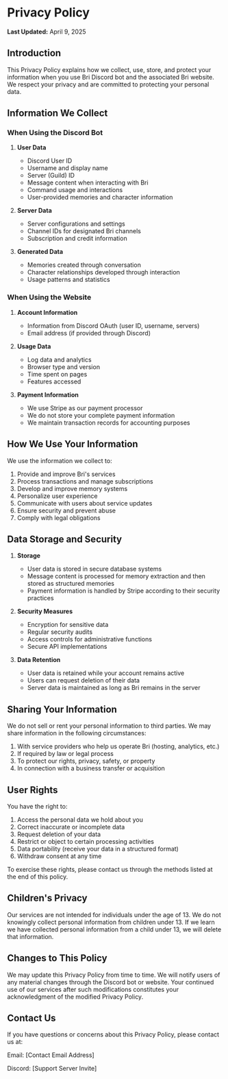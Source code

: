 # Privacy Policy

**Last Updated:** April 9, 2025

## Introduction

This Privacy Policy explains how we collect, use, store, and protect your information when you use Bri Discord bot and the associated Bri website. We respect your privacy and are committed to protecting your personal data.

## Information We Collect

### When Using the Discord Bot

1. **User Data**
   - Discord User ID
   - Username and display name
   - Server (Guild) ID
   - Message content when interacting with Bri
   - Command usage and interactions
   - User-provided memories and character information

2. **Server Data**
   - Server configurations and settings
   - Channel IDs for designated Bri channels
   - Subscription and credit information

3. **Generated Data**
   - Memories created through conversation
   - Character relationships developed through interaction
   - Usage patterns and statistics

### When Using the Website

1. **Account Information**
   - Information from Discord OAuth (user ID, username, servers)
   - Email address (if provided through Discord)

2. **Usage Data**
   - Log data and analytics
   - Browser type and version
   - Time spent on pages
   - Features accessed

3. **Payment Information**
   - We use Stripe as our payment processor
   - We do not store your complete payment information
   - We maintain transaction records for accounting purposes

## How We Use Your Information

We use the information we collect to:

1. Provide and improve Bri's services
2. Process transactions and manage subscriptions
3. Develop and improve memory systems
4. Personalize user experience
5. Communicate with users about service updates
6. Ensure security and prevent abuse
7. Comply with legal obligations

## Data Storage and Security

1. **Storage**
   - User data is stored in secure database systems
   - Message content is processed for memory extraction and then stored as structured memories
   - Payment information is handled by Stripe according to their security practices

2. **Security Measures**
   - Encryption for sensitive data
   - Regular security audits
   - Access controls for administrative functions
   - Secure API implementations

3. **Data Retention**
   - User data is retained while your account remains active
   - Users can request deletion of their data
   - Server data is maintained as long as Bri remains in the server

## Sharing Your Information

We do not sell or rent your personal information to third parties. We may share information in the following circumstances:

1. With service providers who help us operate Bri (hosting, analytics, etc.)
2. If required by law or legal process
3. To protect our rights, privacy, safety, or property
4. In connection with a business transfer or acquisition

## User Rights

You have the right to:

1. Access the personal data we hold about you
2. Correct inaccurate or incomplete data
3. Request deletion of your data
4. Restrict or object to certain processing activities
5. Data portability (receive your data in a structured format)
6. Withdraw consent at any time

To exercise these rights, please contact us through the methods listed at the end of this policy.

## Children's Privacy

Our services are not intended for individuals under the age of 13. We do not knowingly collect personal information from children under 13. If we learn we have collected personal information from a child under 13, we will delete that information.

## Changes to This Policy

We may update this Privacy Policy from time to time. We will notify users of any material changes through the Discord bot or website. Your continued use of our services after such modifications constitutes your acknowledgment of the modified Privacy Policy.

## Contact Us

If you have questions or concerns about this Privacy Policy, please contact us at:

Email: [Contact Email Address]

Discord: [Support Server Invite]